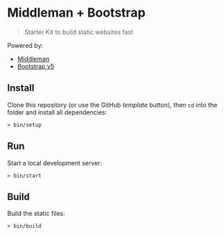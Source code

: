 # Middleman + Bootstrap

> Starter Kit to build static websites fast

Powered by:

- [Middleman](https://middlemanapp.com)
- [Bootstrap v5](https://getbootstrap.com)

## Install

Clone this repository (or use the GitHub *template* button), then `cd` into the folder and install all dependencies:

```
> bin/setup
```

## Run

Start a local development server:

```
> bin/start
```

## Build

Build the static files:

```
> bin/build
```
